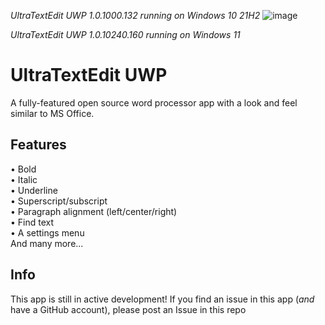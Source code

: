 *UltraTextEdit UWP 1.0.1000.132 running on Windows 10 21H2*
![image](https://user-images.githubusercontent.com/100033309/154805920-652c8685-1a98-4d21-b5c0-3bb97d0242fa.png)

*UltraTextEdit UWP 1.0.10240.160 running on Windows 11*

# UltraTextEdit UWP

A fully-featured open source word processor app with a look and feel similar to MS Office.

## Features
• Bold</br>
• Italic </br>
• Underline </br>
• Superscript/subscript </br>
• Paragraph alignment (left/center/right) </br>
• Find text </br>
• A settings menu </br>
And many more...
## Info
This app is still in active development!
If you find an issue in this app (*and* have a GitHub account), please post an Issue in this repo
